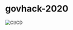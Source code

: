 # govhack-2020

![CI/CD](https://github.com/haakandev/govhack-2020/workflows/Automated%20Deployment/badge.svg)
